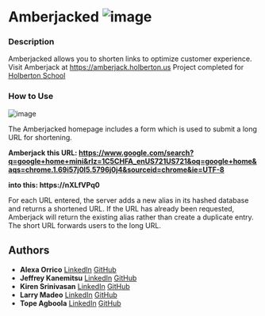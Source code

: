 # Amberjacked ![image](https://github.com/srinitude/amberjack/blob/master/web_flask/templates/images/32x32.png)

### Description
Amberjacked allows you to shorten links to optimize customer experience. Visit Amberjack at https://amberjack.holberton.us
Project completed for [Holberton School](https://github.com/holbertonschool/)


### How to Use
![image](https://github.com/srinitude/amberjack/blob/master/web_flask/templates/images/Screen%20Shot%202018-01-05%20at%204.40.05%20PM.png)

The Amberjacked homepage includes a form which is used to submit a long URL for shortening.

**Amberjack this URL:
https://www.google.com/search?q=google+home+mini&rlz=1C5CHFA_enUS721US721&oq=google+home&aqs=chrome.1.69i57j0l5.5796j0j4&sourceid=chrome&ie=UTF-8**

**into this:
https://nXLfVPq0**

For each URL entered, the server adds a new alias in its hashed database and returns a shortened URL. If the URL has already been requested, Amberjack will return the existing alias rather than create a duplicate entry. The short URL forwards users to the long URL.

## Authors
* **Alexa Orrico** [LinkedIn](https://www.linkedin.com/in/alexa-orrico-412a82b4/) [GitHub](https://www.github.com/alexaorrico)
* **Jeffrey Kanemitsu** [LinkedIn](https://www.linkedin.com/in/jeffrey-kanemitsu-4b39208a/) [GitHub](https://www.github.com/jeffreykanemitsu)
* **Kiren Srinivasan** [LinkedIn](https://www.linkedin.com/in/srinitude/) [GitHub](https://www.github.com/srinitude)
* **Larry Madeo** [LinkedIn](https://www.linkedin.com/in/larry-madeo/) [GitHub](https://www.github.com/Hillmonkey)
* **Tope Agboola** [LinkedIn](https://www.linkedin.com/in/olatopeagboola/) [GitHub](https://www.github.com/tope628)
